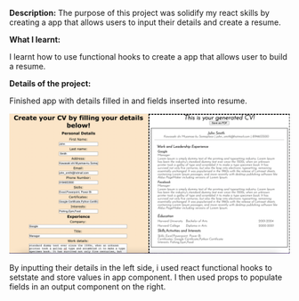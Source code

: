 <b>Description:</b>
The purpose of this project was solidify my react skills by creating a app that allows users to input their details and create a resume.

<b>What I learnt:</b>

I learnt how to use functional hooks to create a app that allows user to build a resume.

<b>Details of the project:</b>

Finished app with details filled in and fields inserted into resume.

![screenshot](https://github.com/joshnsw/resumebuilder/blob/main/src/finishresumeshot.png)

By inputting their details in the left side, i used react functional hooks to setstate and store values in app component. I then used props to populate fields in an output component on the right.
